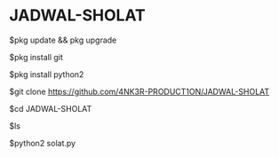 # JADWAL-SHOLAT
$pkg update && pkg upgrade

$pkg install git

$pkg install python2

$git clone https://github.com/4NK3R-PRODUCT1ON/JADWAL-SHOLAT

$cd JADWAL-SHOLAT

$ls

$python2 solat.py
